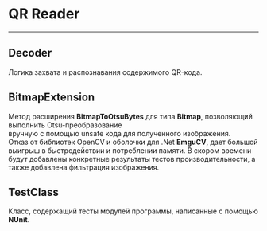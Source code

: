 ﻿# QR Reader
***
## Decoder

Логика захвата и распознавания содержимого QR-кода.

## BitmapExtension

Метод расширения __BitmapToOtsuBytes__ для типа __Bitmap__, позволяющий выполнить Otsu-преобразование  
вручную c помощью unsafe кода для полученного изображения.  
Отказ от библиотек OpenCV и оболочки для .Net __EmguCV__, дает большой выигрыш в быстродействии и потреблении памяти.
В скором времени будут добавлены конкретные результаты тестов производительности, а также добавлена фильтрация изображения.

## TestClass

Класс, содержащий тесты модулей программы, написанные с помощью __NUnit__.  
